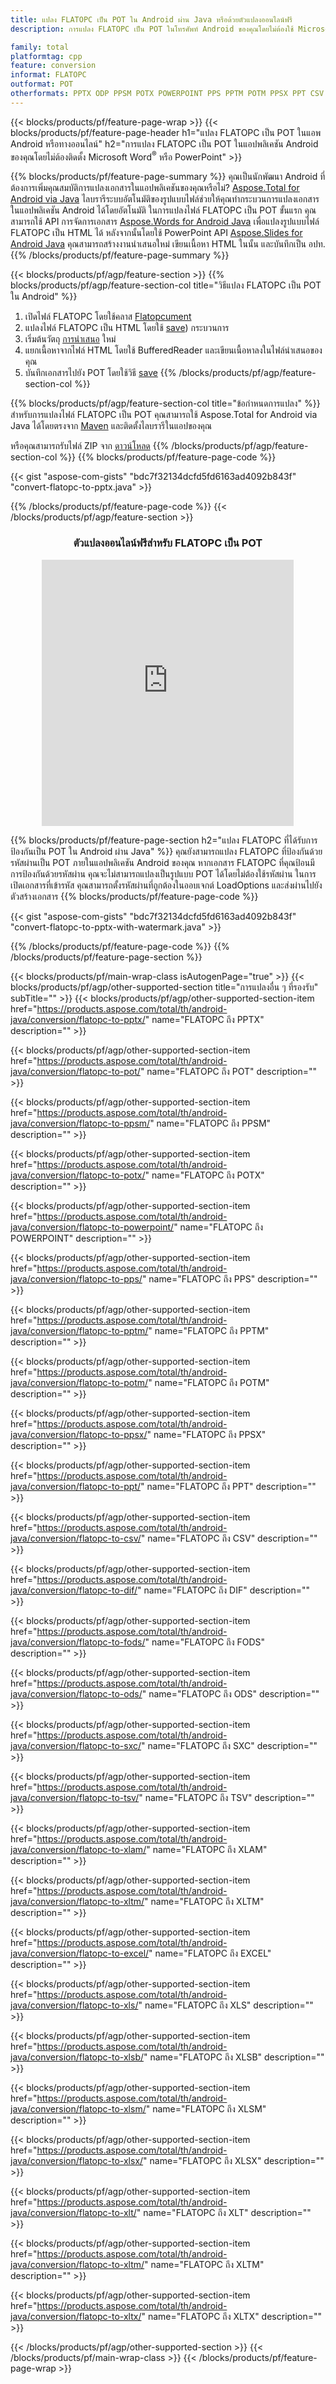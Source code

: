 ```yaml
---
title: แปลง FLATOPC เป็น POT ใน Android ผ่าน Java หรือด้วยตัวแปลงออนไลน์ฟรี
description: การแปลง FLATOPC เป็น POT ในโทรศัพท์ Android ของคุณโดยไม่ต้องใช้ Microsoft Word of PowerPoint หรือทางออนไลน์ ทดสอบตัวแปลง CSV เป็น DOC ออนไลน์ฟรีอย่างรวดเร็วก่อนที่จะรวมโค้ด

family: total
platformtag: cpp
feature: conversion
informat: FLATOPC
outformat: POT
otherformats: PPTX ODP PPSM POTX POWERPOINT PPS PPTM POTM PPSX PPT CSV DIF FODS ODS SXC TSV XLAM XLTM EXCEL XLS XLSB XLSM XLSX XLT XLTM XLTX
---
```

{{< blocks/products/pf/feature-page-wrap >}}
{{< blocks/products/pf/feature-page-header h1="แปลง FLATOPC เป็น POT ในแอพ Android หรือทางออนไลน์" h2="การแปลง FLATOPC เป็น POT ในแอปพลิเคชัน Android ของคุณโดยไม่ต้องติดตั้ง Microsoft Word<sup>&reg;</sup> หรือ PowerPoint" >}}

{{% blocks/products/pf/feature-page-summary %}}
คุณเป็นนักพัฒนา Android ที่ต้องการเพิ่มคุณสมบัติการแปลงเอกสารในแอปพลิเคชันของคุณหรือไม่? [Aspose.Total for Android via Java](https://products.aspose.com/total/android-java/) ไลบรารีระบบอัตโนมัติของรูปแบบไฟล์ช่วยให้คุณทำกระบวนการแปลงเอกสารในแอปพลิเคชัน Android ได้โดยอัตโนมัติ ในการแปลงไฟล์ FLATOPC เป็น POT ขั้นแรก คุณสามารถใช้ API การจัดการเอกสาร [Aspose.Words for Android Java](https://products.aspose.com/words/android-java/) เพื่อแปลงรูปแบบไฟล์ FLATOPC เป็น HTML ได้ หลังจากนั้นโดยใช้ PowerPoint API [Aspose.Slides for Android Java](https://products.aspose.com/slides/android-java/) คุณสามารถสร้างงานนำเสนอใหม่ เขียนเนื้อหา HTML ในนั้น และบันทึกเป็น อปท. 
{{% /blocks/products/pf/feature-page-summary  %}}

{{< blocks/products/pf/agp/feature-section >}}
{{% blocks/products/pf/agp/feature-section-col title="วิธีแปลง FLATOPC เป็น POT ใน Android" %}}
1. เปิดไฟล์ FLATOPC โดยใช้คลาส [Flatopcument](https://reference.aspose.com/words/java/com.aspose.words/Flatopcument)
2. แปลงไฟล์ FLATOPC เป็น HTML โดยใช้ [save](https://reference.aspose.com/words/java/com.aspose.words/Flatopcument#save(java.lang.String,com.aspose.words.SaveOptions) )) กระบวนการ
3. เริ่มต้นวัตถุ [การนำเสนอ](https://reference.aspose.com/slides/java/com.aspose.slides/Presentation) ใหม่
5. แยกเนื้อหาจากไฟล์ HTML โดยใช้ BufferedReader และเขียนเนื้อหาลงในไฟล์นำเสนอของคุณ
6. บันทึกเอกสารไปยัง POT โดยใช้วิธี [save](https://reference.aspose.com/slides/java/com.aspose.slides/Presentation#save-java.io.OutputStream-int-)
{{% /blocks/products/pf/agp/feature-section-col %}}

{{% blocks/products/pf/agp/feature-section-col title="ข้อกำหนดการแปลง" %}}
สำหรับการแปลงไฟล์ FLATOPC เป็น POT คุณสามารถใช้ Aspose.Total for Android via Java ได้โดยตรงจาก [Maven](https://releases.aspose.com/total/java/) และติดตั้งไลบรารีในแอปของคุณ

หรือคุณสามารถรับไฟล์ ZIP จาก [ดาวน์โหลด](https://releases.aspose.comtotal/androidjava)
{{% /blocks/products/pf/agp/feature-section-col %}}
{{% blocks/products/pf/feature-page-code %}}

{{< gist "aspose-com-gists" "bdc7f32134dcfd5fd6163ad4092b843f" "convert-flatopc-to-pptx.java" >}}



{{% /blocks/products/pf/feature-page-code %}}
{{< /blocks/products/pf/agp/feature-section >}}
<div class="container-fluid agp-content bg-white aboutfile box-1 vh100 section nopbtm">
<div class=container>
<div class=row>
<div class="demobox tc col-md-12 padding-0" align="center">

<h3>ตัวแปลงออนไลน์ฟรีสำหรับ FLATOPC เป็น POT</h3>

<iframe style="border: none; height: 426px;" scrolling="no" src="https://total-conversion-app-65z5r2lp.qa.k8s.dynabic.com/?to=pot&from=flatopc" id="child-iframe" width="80%"></iframe>

</div></div>
</div></div>

{{% blocks/products/pf/feature-page-section  h2="แปลง FLATOPC ที่ได้รับการป้องกันเป็น POT ใน Android ผ่าน Java" %}}
คุณยังสามารถแปลง FLATOPC ที่ป้องกันด้วยรหัสผ่านเป็น POT ภายในแอปพลิเคชัน Android ของคุณ หากเอกสาร FLATOPC ที่คุณป้อนมีการป้องกันด้วยรหัสผ่าน คุณจะไม่สามารถแปลงเป็นรูปแบบ POT ได้โดยไม่ต้องใช้รหัสผ่าน ในการเปิดเอกสารที่เข้ารหัส คุณสามารถตั้งรหัสผ่านที่ถูกต้องในออบเจกต์ LoadOptions และส่งผ่านไปยังตัวสร้างเอกสาร
{{% blocks/products/pf/feature-page-code %}}

{{< gist "aspose-com-gists" "bdc7f32134dcfd5fd6163ad4092b843f" "convert-flatopc-to-pptx-with-watermark.java" >}}

{{% /blocks/products/pf/feature-page-code  %}}
{{% /blocks/products/pf/feature-page-section %}}

{{< blocks/products/pf/main-wrap-class isAutogenPage="true" >}}
{{< blocks/products/pf/agp/other-supported-section title="การแปลงอื่น ๆ ที่รองรับ" subTitle="" >}}
{{< blocks/products/pf/agp/other-supported-section-item href="https://products.aspose.com/total/th/android-java/conversion/flatopc-to-pptx/" name="FLATOPC ถึง PPTX" description="" >}}

{{< blocks/products/pf/agp/other-supported-section-item href="https://products.aspose.com/total/th/android-java/conversion/flatopc-to-pot/" name="FLATOPC ถึง POT" description="" >}}

{{< blocks/products/pf/agp/other-supported-section-item href="https://products.aspose.com/total/th/android-java/conversion/flatopc-to-ppsm/" name="FLATOPC ถึง PPSM" description="" >}}

{{< blocks/products/pf/agp/other-supported-section-item href="https://products.aspose.com/total/th/android-java/conversion/flatopc-to-potx/" name="FLATOPC ถึง POTX" description="" >}}

{{< blocks/products/pf/agp/other-supported-section-item href="https://products.aspose.com/total/th/android-java/conversion/flatopc-to-powerpoint/" name="FLATOPC ถึง POWERPOINT" description="" >}}

{{< blocks/products/pf/agp/other-supported-section-item href="https://products.aspose.com/total/th/android-java/conversion/flatopc-to-pps/" name="FLATOPC ถึง PPS" description="" >}}

{{< blocks/products/pf/agp/other-supported-section-item href="https://products.aspose.com/total/th/android-java/conversion/flatopc-to-pptm/" name="FLATOPC ถึง PPTM" description="" >}}

{{< blocks/products/pf/agp/other-supported-section-item href="https://products.aspose.com/total/th/android-java/conversion/flatopc-to-potm/" name="FLATOPC ถึง POTM" description="" >}}

{{< blocks/products/pf/agp/other-supported-section-item href="https://products.aspose.com/total/th/android-java/conversion/flatopc-to-ppsx/" name="FLATOPC ถึง PPSX" description="" >}}

{{< blocks/products/pf/agp/other-supported-section-item href="https://products.aspose.com/total/th/android-java/conversion/flatopc-to-ppt/" name="FLATOPC ถึง PPT" description="" >}}

{{< blocks/products/pf/agp/other-supported-section-item href="https://products.aspose.com/total/th/android-java/conversion/flatopc-to-csv/" name="FLATOPC ถึง CSV" description="" >}}

{{< blocks/products/pf/agp/other-supported-section-item href="https://products.aspose.com/total/th/android-java/conversion/flatopc-to-dif/" name="FLATOPC ถึง DIF" description="" >}}

{{< blocks/products/pf/agp/other-supported-section-item href="https://products.aspose.com/total/th/android-java/conversion/flatopc-to-fods/" name="FLATOPC ถึง FODS" description="" >}}

{{< blocks/products/pf/agp/other-supported-section-item href="https://products.aspose.com/total/th/android-java/conversion/flatopc-to-ods/" name="FLATOPC ถึง ODS" description="" >}}

{{< blocks/products/pf/agp/other-supported-section-item href="https://products.aspose.com/total/th/android-java/conversion/flatopc-to-sxc/" name="FLATOPC ถึง SXC" description="" >}}

{{< blocks/products/pf/agp/other-supported-section-item href="https://products.aspose.com/total/th/android-java/conversion/flatopc-to-tsv/" name="FLATOPC ถึง TSV" description="" >}}

{{< blocks/products/pf/agp/other-supported-section-item href="https://products.aspose.com/total/th/android-java/conversion/flatopc-to-xlam/" name="FLATOPC ถึง XLAM" description="" >}}

{{< blocks/products/pf/agp/other-supported-section-item href="https://products.aspose.com/total/th/android-java/conversion/flatopc-to-xltm/" name="FLATOPC ถึง XLTM" description="" >}}

{{< blocks/products/pf/agp/other-supported-section-item href="https://products.aspose.com/total/th/android-java/conversion/flatopc-to-excel/" name="FLATOPC ถึง EXCEL" description="" >}}

{{< blocks/products/pf/agp/other-supported-section-item href="https://products.aspose.com/total/th/android-java/conversion/flatopc-to-xls/" name="FLATOPC ถึง XLS" description="" >}}

{{< blocks/products/pf/agp/other-supported-section-item href="https://products.aspose.com/total/th/android-java/conversion/flatopc-to-xlsb/" name="FLATOPC ถึง XLSB" description="" >}}

{{< blocks/products/pf/agp/other-supported-section-item href="https://products.aspose.com/total/th/android-java/conversion/flatopc-to-xlsm/" name="FLATOPC ถึง XLSM" description="" >}}

{{< blocks/products/pf/agp/other-supported-section-item href="https://products.aspose.com/total/th/android-java/conversion/flatopc-to-xlsx/" name="FLATOPC ถึง XLSX" description="" >}}

{{< blocks/products/pf/agp/other-supported-section-item href="https://products.aspose.com/total/th/android-java/conversion/flatopc-to-xlt/" name="FLATOPC ถึง XLT" description="" >}}

{{< blocks/products/pf/agp/other-supported-section-item href="https://products.aspose.com/total/th/android-java/conversion/flatopc-to-xltm/" name="FLATOPC ถึง XLTM" description="" >}}

{{< blocks/products/pf/agp/other-supported-section-item href="https://products.aspose.com/total/th/android-java/conversion/flatopc-to-xltx/" name="FLATOPC ถึง XLTX" description="" >}}


{{< /blocks/products/pf/agp/other-supported-section >}}
{{< /blocks/products/pf/main-wrap-class >}}
{{< /blocks/products/pf/feature-page-wrap >}}